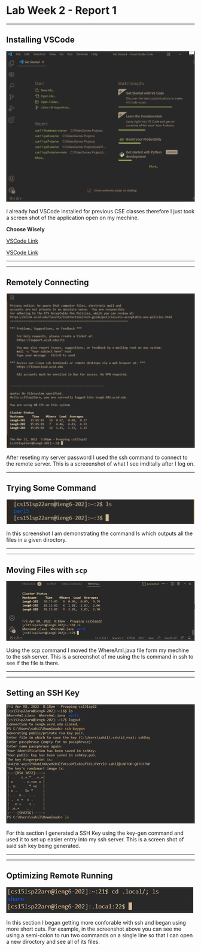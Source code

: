# Lab Week 2 - Report 1
***
## Installing VSCode
![Image](VSCode.png)

I already had VSCode installed for previous CSE classes therefore I just took a screen shot of the application open on my mechine. 

**Choose Wisely**

[VSCode Link](https://youtu.be/dQw4w9WgXcQ)

[VSCode Link](https://code.visualstudio.com/)

***
***

## Remotely Connecting 
![Image](ReomtelyConnecting.png)

After reseting my server password I used the ssh command to connect to the remote server. This is a screeenshot of what I see imditally after I log on. 
 ***
## Trying Some Command
![Image](TryingCommands.png)

In this screenshot I am demonstrating the command ls which outputs all the files in a given diroctory.

***
***

## Moving Files with `scp`
![Image](MoveingFIles.png)

Using the scp command I moved the WhereAmI.java file form my mechine to the ssh server. This is a screenshot of me using the ls command in ssh to see if the file is there.

***
***

## Setting an SSH Key
![Image](key.png)

For this section I generated a SSH Key using the key-gen command and used it to set up easier entry into my ssh server. This is a screen shot of said ssh key being generated.
 
***
***

## Optimizing Remote Running
![Image](remoterunning.png)

In this section I began getting more conforable with ssh and began using more short cuts. For example, in the screenshot above you can see me using a semi-colon to run two commands on a single line so that I can open a new diroctory and see all of its files. 